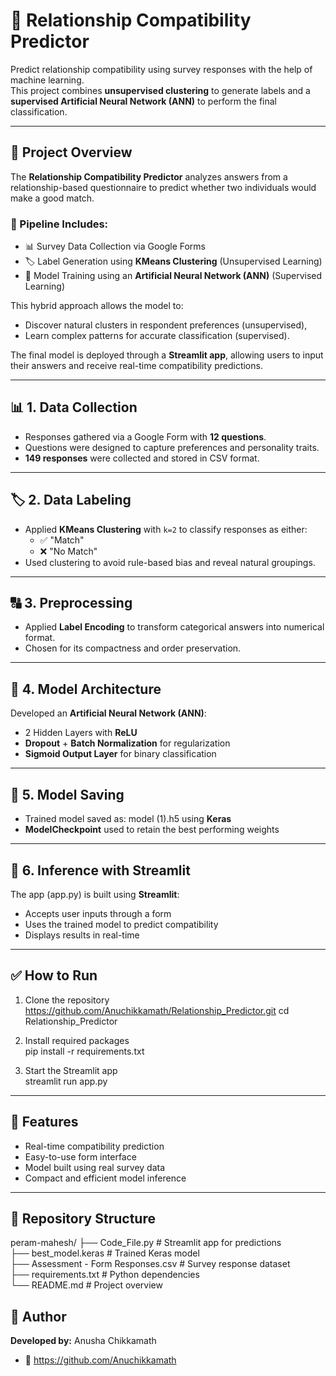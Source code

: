# 💖 Relationship Compatibility Predictor

Predict relationship compatibility using survey responses with the help of machine learning.  
This project combines **unsupervised clustering** to generate labels and a **supervised Artificial Neural Network (ANN)** to perform the final classification.

---

## 📌 Project Overview

The **Relationship Compatibility Predictor** analyzes answers from a relationship-based questionnaire to predict whether two individuals would make a good match.

### 🔗 Pipeline Includes:
- 📊 Survey Data Collection via Google Forms  
- 🏷️ Label Generation using **KMeans Clustering** (Unsupervised Learning)  
- 🧠 Model Training using an **Artificial Neural Network (ANN)** (Supervised Learning)  

This hybrid approach allows the model to:
- Discover natural clusters in respondent preferences (unsupervised),
- Learn complex patterns for accurate classification (supervised).

The final model is deployed through a **Streamlit app**, allowing users to input their answers and receive real-time compatibility predictions.

---

## 📊 1. Data Collection
- Responses gathered via a Google Form with **12 questions**.
- Questions were designed to capture preferences and personality traits.
- **149 responses** were collected and stored in CSV format.

---

## 🏷️ 2. Data Labeling
- Applied **KMeans Clustering** with `k=2` to classify responses as either:
  - ✅ "Match"
  - ❌ "No Match"
- Used clustering to avoid rule-based bias and reveal natural groupings.

---

## 🔠 3. Preprocessing
- Applied **Label Encoding** to transform categorical answers into numerical format.
- Chosen for its compactness and order preservation.

---

## 🧠 4. Model Architecture
Developed an **Artificial Neural Network (ANN)**:
- 2 Hidden Layers with **ReLU**
- **Dropout** + **Batch Normalization** for regularization
- **Sigmoid Output Layer** for binary classification

---

## 💾 5. Model Saving
- Trained model saved as: model (1).h5 using **Keras**
- **ModelCheckpoint** used to retain the best performing weights

---

## 🧪 6. Inference with Streamlit
The app (app.py) is built using **Streamlit**:
- Accepts user inputs through a form
- Uses the trained model to predict compatibility
- Displays results in real-time

---

## ✅ How to Run

1. Clone the repository
https://github.com/Anuchikkamath/Relationship_Predictor.git
cd Relationship_Predictor

3. Install required packages  
pip install -r requirements.txt

4. Start the Streamlit app  
streamlit run app.py

---

## 🚀 Features
- Real-time compatibility prediction  
- Easy-to-use form interface  
- Model built using real survey data  
- Compact and efficient model inference  

---

## 📁 Repository Structure

peram-mahesh/
├── Code_File.py                         # Streamlit app for predictions  
├── best_model.keras                   # Trained Keras model  
├── Assessment - Form Responses.csv  # Survey response dataset  
├── requirements.txt              # Python dependencies  
└── README.md                     # Project overview
## 👥 Author

**Developed by:** Anusha Chikkamath
- 🔗 https://github.com/Anuchikkamath
